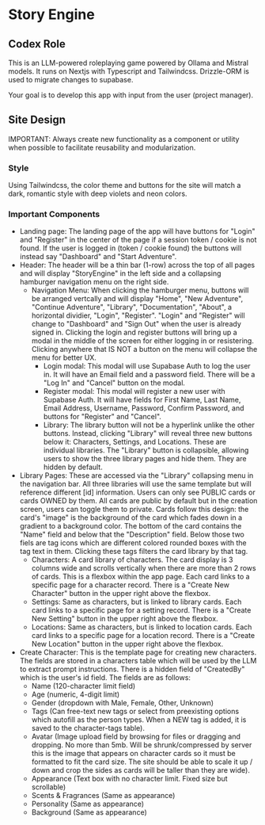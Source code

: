 # Story Engine

## Codex Role

This is an LLM-powered roleplaying game powered by Ollama and Mistral models.
It runs on Nextjs with Typescript and Tailwindcss.
Drizzle-ORM is used to migrate changes to supabase.

Your goal is to develop this app with input from the user (project manager).

## Site Design

IMPORTANT: Always create new functionality as a component or utility when possible to facilitate reusability and modularization.

### Style

Using Tailwindcss, the color theme and buttons for the site will match a dark, romantic style with deep violets and neon colors.

### Important Components

- Landing page: The landing page of the app will have buttons for "Login" and "Register" in the center of the page if a session token / cookie is not found. If the user is logged in (token / cookie found) the buttons will instead say "Dashboard" and "Start Adventure".
- Header: The header will be a thin bar (1-row) across the top of all pages and will display "StoryEngine" in the left side and a collapsing hamburger navigation menu on the right side.
  - Navigation Menu: When clicking the hamburger menu, buttons will be arranged vertcally and will display "Home", "New Adventure", "Continue Adventure", "Library", "Documentation", "About", a horizontal dividier, "Login",      "Register". "Login" and "Register" will change to "Dashboard" and "Sign Out" when the user is already signed in. Clicking the login and register buttons will bring up a modal in the middle of the screen for either           logging in or resistering. Clicking anywhere that IS NOT a button on the menu will collapse the menu for better UX.
      - Login modal: This modal will use Supabase Auth to log the user in. It will have an Email field and a password field. There will be a "Log In" and "Cancel" button on the modal.
      - Register modal: This modal will register a new user with Supabase Auth. It will have fields for First Name, Last Name, Email Address, Username, Password, Confirm Password, and buttons for "Register" and "Cancel".
      - Library: The library button will not be a hyperlink unlike the other buttons. Instead, clicking "Library" will reveal three new buttons below it: Characters, Settings, and Locations. These are individual libraries.        The "Library" button is collapsible, allowing users to show the three library pages and hide them. They are hidden by default.
- Library Pages: These are accessed via the "Library" collapsing menu in the navigation bar. All three libraries will use the same template but will reference different [id] information. Users can only see PUBLIC cards or cards OWNED by them. All cards are public by default but in the creation screen, users can toggle them to private. Cards follow this design: the card's "image" is the background of the card which fades down in a gradient to a background color. The bottom of the card contains the "Name" field and below that the "Description" field. Below those two fiels are tag icons which are different colored rounded boxes with the tag text in them. Clicking these tags filters the card library by that tag.
    - Characters: A card library of characters. The card display is 3 columns wide and scrolls vertically when there are more than 2 rows of cards. This is a flexbox within the app page. Each card links to a specific page         for a character record. There is a "Create New Character" button in the upper right above the flexbox.
    - Settings: Same as characters, but is linked to library cards. Each card links to a specific page for a setting record. There is a "Create New Setting" button in the upper right above the flexbox.
    - Locations: Same as characters, but is linked to location cards. Each card links to a specific page for a location record. There is a "Create New Location" button in the upper right above the flexbox.
- Create Character: This is the template page for creating new characters. The fields are stored in a characters table which will be used by the LLM to extract prompt instructions. There is a hidden field of "CreatedBy" which is the user's id field. The fields are as follows:
  - Name (120-character limit field)
  - Age (numeric, 4-digit limit)
  - Gender (dropdown with Male, Female, Other, Unknown)
  - Tags (Can free-text new tags or select from preexisting options which autofill as the person types. When a NEW tag is added, it is saved to the character-tags table).
  - Avatar (Image upload field by browsing for files or dragging and dropping. No more than 5mb. Will be shrunk/compressed by server this is the image that appears on character cards so it must be formatted to fit the card size. The site should be able to scale it up / down and crop the sides as cards will be taller than they are wide).
  - Appearance (Text box with no character limit. Fixed size but scrollable)
  - Scents & Fragrances (Same as appearance)
  - Personality (Same as appearance)
  - Background (Same as appearance)
